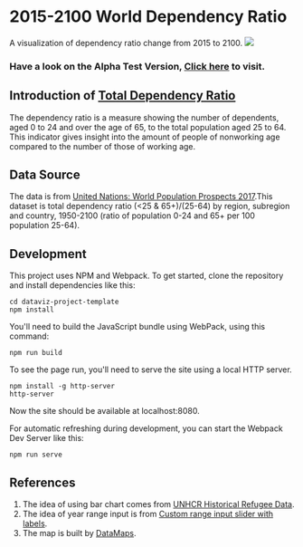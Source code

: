 # 2015-2100 World Dependency Ratio

A visualization of dependency ratio change from 2015 to 2100.
<img src="https://gist.githubusercontent.com/BruceHenry/f9c8fdaa96182f18c5517a0d18323f40/raw/fc7658333565e637481f0164861c65030af95141/thumbnail.png"/>

### Have a look on the Alpha Test Version, [Click here](https://bl.ocks.org/BruceHenry/raw/f9c8fdaa96182f18c5517a0d18323f40/) to visit.


## Introduction of [Total Dependency Ratio](https://en.wikipedia.org/wiki/Dependency_ratio)
The dependency ratio is a measure showing the number of dependents, aged 0 to 24 and over the age of 65, to the total population aged 25 to 64. This indicator gives insight into the amount of people of nonworking age compared to the number of those of working age.

## Data Source
The data is from [United Nations: World Population Prospects 2017](https://esa.un.org/unpd/wpp/Download/Standard/Population/).This dataset is total dependency ratio (<25 & 65+)/(25-64) by region, subregion and country, 1950-2100 (ratio of population 0-24 and 65+ per 100 population 25-64).

## Development

This project uses NPM and Webpack. To get started, clone the repository and install dependencies like this:

```
cd dataviz-project-template
npm install
```

You'll need to build the JavaScript bundle using WebPack, using this command:

```
npm run build
```

To see the page run, you'll need to serve the site using a local HTTP server.

```
npm install -g http-server
http-server
```

Now the site should be available at localhost:8080.

For automatic refreshing during development, you can start the Webpack Dev Server like this:

```
npm run serve
```

## References
1. The idea of using bar chart comes from [UNHCR Historical Refugee Data](http://data.unhcr.org/dataviz/).
2. The idea of year range input is from [Custom range input slider with labels](https://codepen.io/trevanhetzel/pen/rOVrGK).
3. The map is built by [DataMaps](http://datamaps.github.io/).
